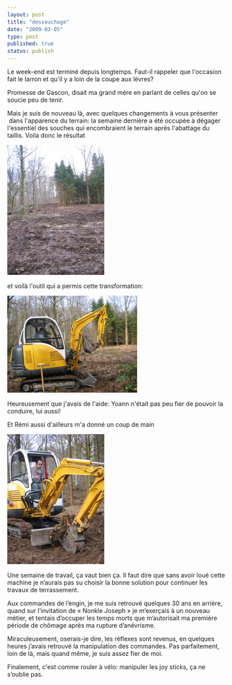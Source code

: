 ```yaml
---
layout: post
title: "dessouchage"
date: "2009-03-05"
type: post
published: true
status: publish
---
```


Le week-end est terminé depuis longtemps. Faut-il rappeler que l'occasion fait le larron et qu'il y a loin de la coupe aux lèvres?

Promesse de Gascon, disait ma grand mère en parlant de celles qu'on se soucie peu de tenir.

Mais je suis de nouveau là, avec quelques changements à vous présenter  dans l'apparence du terrain: la semaine dernière a été occupée à dégager l'essentiel des souches qui encombraient le terrain après l'abattage du taillis. Voila donc le résultat

 ![img_0070](/images/2009/03/img_0070-224x300.jpg "img_0070") 

et voilà l'outil qui a permis cette transformation:

 ![img_0021](/images/2009/03/img_0021-300x224.jpg "img_0021") 

Heureusement que j'avais de l'aide: Yoann n'était pas peu fier de pouvoir la conduire, lui aussi!

Et Rémi aussi d'ailleurs m'a donné un coup de main

![img_0032](/images/2009/03/img_0032-224x300.jpg "img_0032")

Une semaine de travail, ça vaut bien ça. Il faut dire que sans avoir loué cette machine je n’aurais pas su choisir la bonne solution pour continuer les travaux de terrassement.

Aux commandes de l’engin, je me suis retrouvé quelques 30 ans en arrière, quand sur l’invitation de « Nonkle Joseph » je m’exerçais à un nouveau métier, et tentais d’occuper les temps morts que m’autorisait ma première période de chômage après ma rupture d’anévrisme. 

Miraculeusement, oserais-je dire, les réflexes sont revenus, en quelques heures j’avais retrouvé la manipulation des commandes. Pas parfaitement, loin de là, mais quand même, je suis assez fier de moi.

Finalement, c'est comme rouler à vélo: manipuler les joy sticks, ça ne s’oublie pas.
